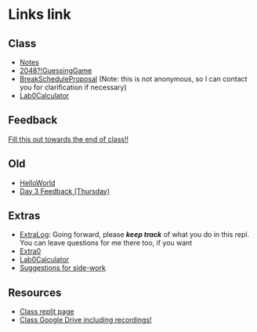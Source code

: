 # Links link
## Class

* [Notes](https://replit.com/team/CS9-Summer1-2223/Notes)
* [2048?!GuessingGame](https://replit.com/team/CS9-Summer1-2223/2048GuessingGame)
* [BreakScheduleProposal](https://forms.gle/zMnoTkMbfCCZbEmc8) (Note: this is not anonymous, so I can contact you for clarification if necessary)
* [Lab0Calculator](https://replit.com/team/CS9-Summer1-2223/Lab0AreaCalc)

## Feedback
[Fill this out towards the end of class!!](https://forms.gle/To7NQ8RnYtuVPqoy6)
## Old
* [HelloWorld](https://replit.com/team/CS9-Summer1-2223/HelloWorld)
* [Day 3 Feedback (Thursday)](https://forms.gle/vnG7VQqbAYGyWA9k7)

## Extras
* [ExtraLog](https://replit.com/team/CS9-Summer1-2223/ExtraLog): Going forward, please ***keep track*** of what you do in this repl. You can leave questions for me there too, if you want
* [Extra0](https://replit.com/team/CS9-Summer1-2223/Extra0)
* [Lab0Calculator](https://replit.com/team/CS9-Summer1-2223/Lab0AreaCalc)
* [Suggestions for side-work](https://docs.google.com/document/d/1835O6AnudDq_AZSsg_wo3rz1dCVsN2jwyorlSb8PjjE/edit?usp=sharing)

## Resources
* [Class replit page](https://replit.com/team/CS9-Summer1-2223)
* [Class Google Drive including recordings!](https://drive.google.com/drive/folders/1Bd1PqIdDercXy8XeAMeU1lPMGMtHrexs?usp=sharing)
